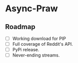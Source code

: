 # Async-Praw

## Roadmap
- [ ] Working download for PIP
- [ ] Full coverage of Reddit's API.
- [ ] PyPi release.
- [ ] Never-ending streams.
